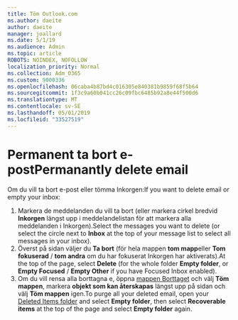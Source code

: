 ```yaml
---
title: Töm Outlook.com
ms.author: daeite
author: daeite
manager: joallard
ms.date: 5/1/19
ms.audience: Admin
ms.topic: article
ROBOTS: NOINDEX, NOFOLLOW
localization_priority: Normal
ms.collection: Adm_O365
ms.custom: 9000336
ms.openlocfilehash: 06caba4b87bd4c016305e840381b9859f68f5b64
ms.sourcegitcommit: 1f3c9a60b041cc26c09fbc6485b92a8e44f500d6
ms.translationtype: MT
ms.contentlocale: sv-SE
ms.lasthandoff: 05/01/2019
ms.locfileid: "33527519"
---
```

# <a name="permanantly-delete-email"></a><span data-ttu-id="4324d-102">Permanent ta bort e-post</span><span class="sxs-lookup"><span data-stu-id="4324d-102">Permanantly delete email</span></span>

<span data-ttu-id="4324d-103">Om du vill ta bort e-post eller tömma Inkorgen:</span><span class="sxs-lookup"><span data-stu-id="4324d-103">If you want to delete email or empty your inbox:</span></span>

1. <span data-ttu-id="4324d-104">Markera de meddelanden du vill ta bort (eller markera cirkel bredvid **Inkorgen** längst upp i meddelandelistan för att markera alla meddelanden i Inkorgen).</span><span class="sxs-lookup"><span data-stu-id="4324d-104">Select the messages you want to delete (or select the circle next to **Inbox** at the top of your message list to select all messages in your inbox).</span></span>
1. <span data-ttu-id="4324d-105">Överst på sidan väljer du **Ta bort** (för hela mappen **tom mapp**eller **Tom fokuserad** / **tom andra** om du har fokuserat Inkorgen har aktiverats).</span><span class="sxs-lookup"><span data-stu-id="4324d-105">At the top of the page, select **Delete** (for the whole folder **Empty folder**, or **Empty Focused** / **Empty Other** if you have Focused Inbox enabled).</span></span>
1. <span data-ttu-id="4324d-106">Om du vill rensa alla borttagna e, öppna [mappen Borttaget](https://outlook.live.com/mail/deleteditems) och välj **Töm mappen**, markera **objekt som kan återskapas** längst upp på sidan och välj **Töm mappen** igen.</span><span class="sxs-lookup"><span data-stu-id="4324d-106">To purge all your deleted email, open your [Deleted Items folder](https://outlook.live.com/mail/deleteditems) and select **Empty folder**, then select **Recoverable items** at the top of the page and select **Empty folder** again.</span></span>